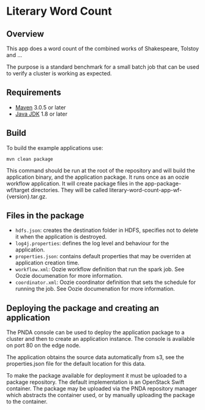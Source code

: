 # Literary Word Count

## Overview

This app does a word count of the combined works of Shakespeare, Tolstoy and ...

The purpose is a standard benchmark for a small batch job that can be used to verify a cluster is working as expected.

## Requirements

* [Maven](https://maven.apache.org/docs/3.0.5/release-notes.html) 3.0.5 or later
* [Java JDK](https://docs.oracle.com/javase/8/docs/technotes/guides/install/install_overview.html) 1.8 or later

## Build

To build the example applications use:

````
mvn clean package
````

This command should be run at the root of the repository and will build the application binary, and the application package. It runs once as an oozie workflow application.  It will create package files in the app-package-wf/target directories. They will be called literary-word-count-app-wf-{version}.tar.gz.


## Files in the package

- `hdfs.json`: creates the destination folder in HDFS, specifies not to delete it when the application is destroyed.
- `log4j.properties`: defines the log level and behaviour for the application.
- `properties.json`: contains default properties that may be overriden at application creation time.
- `workflow.xml`: Oozie workflow definition that run the spark job. See Oozie documenation for more information.
- `coordinator.xml`: Oozie coordinator definition that sets the schedule for running the job. See Oozie documenation for more information.

## Deploying the package and creating an application

The PNDA console can be used to deploy the application package to a cluster and then to create an application instance. The console is available on port 80 on the edge node.

The application obtains the source data automatically from s3, see the properties.json file for the default location for this data.

To make the package available for deployment it must be uploaded to a package repository. The default implementation is an OpenStack Swift container. The package may be uploaded via the PNDA repository manager which abstracts the container used, or by manually uploading the package to the container.
